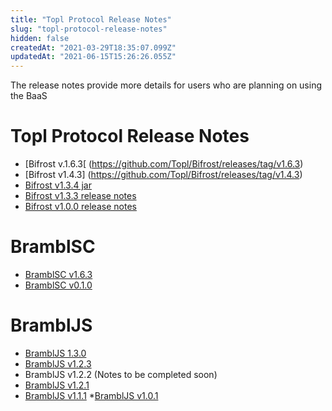 ```yaml
---
title: "Topl Protocol Release Notes"
slug: "topl-protocol-release-notes"
hidden: false
createdAt: "2021-03-29T18:35:07.099Z"
updatedAt: "2021-06-15T15:26:26.055Z"
---
```

The release notes provide more details for users who are planning on using the BaaS

# Topl Protocol Release Notes
* [Bifrost v.1.6.3[ (https://github.com/Topl/Bifrost/releases/tag/v1.6.3)
* [Bifrost v1.4.3] (https://github.com/Topl/Bifrost/releases/tag/v1.4.3)
* [Bifrost v1.3.4 jar](https://repo.topl.network/bifrost-1.3.4.jar)
* [Bifrost v1.3.3 release notes](https://github.com/Topl/Bifrost/releases/tag/v1.3.3)
* [Bifrost v1.0.0 release notes](https://github.com/Topl/Bifrost/releases/tag/v1.0.0)

# BramblSC
* [BramblSC v1.6.3](https://github.com/Topl/Bifrost/releases/tag/v1.6.3)
* [BramblSC v0.1.0](https://github.com/Topl/BramblSc)

# BramblJS
* [BramblJS 1.3.0](https://github.com/Topl/BramblJS/releases/tag/1.3.0)
* [BramblJS v1.2.3](https://www.npmjs.com/package/brambljs)
* BramblJS v1.2.2 (Notes to be completed soon)
* [BramblJS v1.2.1](https://github.com/Topl/BramblJS/releases/tag/v1.2.1)
* [BramblJS v1.1.1](https://github.com/Topl/BramblJS/releases/tag/v1.1.1)
*[BramblJS v1.0.1](https://github.com/Topl/BramblJS/releases/tag/v1.0.1)